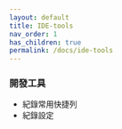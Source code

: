 ```yaml
---
layout: default
title: IDE-tools
nav_order: 1
has_children: true
permalink: /docs/ide-tools
---
```


### 開發工具
- 紀錄常用快捷列
- 紀錄設定
